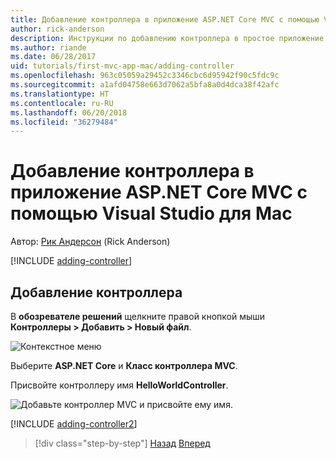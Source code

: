 ```yaml
---
title: Добавление контроллера в приложение ASP.NET Core MVC с помощью Visual Studio для Mac
author: rick-anderson
description: Инструкции по добавлению контроллера в простое приложение ASP.NET Core MVC с помощью Visual Studio для Mac
ms.author: riande
ms.date: 06/28/2017
uid: tutorials/first-mvc-app-mac/adding-controller
ms.openlocfilehash: 963c05059a29452c3346cbc6d95942f90c5fdc9c
ms.sourcegitcommit: a1afd04758e663d7062a5bfa8a0d4dca38f42afc
ms.translationtype: HT
ms.contentlocale: ru-RU
ms.lasthandoff: 06/20/2018
ms.locfileid: "36279484"
---
```

# <a name="add-a-controller-to-an-aspnet-core-mvc-app-with-visual-studio-for-mac"></a>Добавление контроллера в приложение ASP.NET Core MVC с помощью Visual Studio для Mac

Автор: [Рик Андерсон](https://twitter.com/RickAndMSFT) (Rick Anderson)

[!INCLUDE [adding-controller](../../includes/mvc-intro/adding-controller1.md)]

## <a name="add-a-controller"></a>Добавление контроллера 

В **обозревателе решений** щелкните правой кнопкой мыши **Контроллеры > Добавить > Новый файл**.

![Контекстное меню](adding-controller/_static/add_controller.png)

Выберите **ASP.NET Core** и **Класс контроллера MVC**.

Присвойте контроллеру имя **HelloWorldController**.

![Добавьте контроллер MVC и присвойте ему имя.](adding-controller/_static/ac.png)

[!INCLUDE [adding-controller2](../../includes/mvc-intro/adding-controller2.md)]

> [!div class="step-by-step"]
> [Назад](../first-mvc-app/start-mvc.md)
> [Вперед](adding-view.md)
